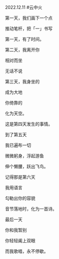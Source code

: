 2022.12.11
#云中火 

第一天，我们画下一个点

推动笔杆，把「一」书写

第一天，有了时间。


第二天，我离开你

相对而坐

无话不说


第三天，我身坐的

成为大地


你倚靠的

化为天空。

这是第四天发生的事情。


到了第五天

我已遍布一切

微微躬身，浮起游鱼

伸个懒腰，跃出飞鸟。


记得那是第六天

我用语言

勾勒出你的容貌

音节落地时，化为一首诗。


最后一天

你和我暂别

你轻轻阖上双眼

而我歌唱，永不停歇。